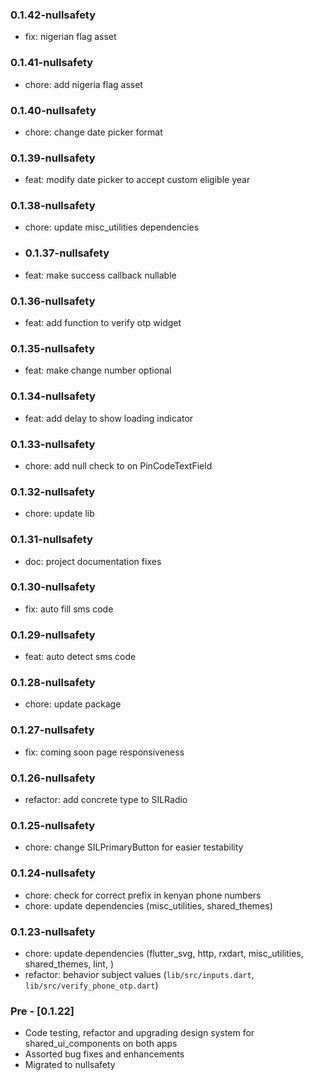 ### 0.1.42-nullsafety

- fix: nigerian flag asset

### 0.1.41-nullsafety

- chore: add nigeria flag asset

### 0.1.40-nullsafety

- chore: change date picker format

### 0.1.39-nullsafety

- feat: modify date picker to accept custom eligible year

### 0.1.38-nullsafety

- chore: update misc_utilities dependencies
- ### 0.1.37-nullsafety

- feat: make success callback nullable
### 0.1.36-nullsafety

- feat: add function to verify otp widget

### 0.1.35-nullsafety

- feat: make change number optional
### 0.1.34-nullsafety

- feat: add delay to show loading indicator
### 0.1.33-nullsafety

- chore: add null check to on PinCodeTextField
### 0.1.32-nullsafety

- chore: update lib
### 0.1.31-nullsafety

- doc: project documentation fixes
### 0.1.30-nullsafety

- fix: auto fill sms code

### 0.1.29-nullsafety

- feat: auto detect sms code

### 0.1.28-nullsafety

- chore: update package

### 0.1.27-nullsafety

- fix: coming soon page responsiveness

### 0.1.26-nullsafety

- refactor: add concrete type to SILRadio

### 0.1.25-nullsafety

- chore: change SILPrimaryButton for easier testability

### 0.1.24-nullsafety

- chore: check for correct prefix in kenyan phone numbers
- chore: update dependencies (misc_utilities, shared_themes)

### 0.1.23-nullsafety

- chore: update dependencies (flutter_svg, http, rxdart, misc_utilities, shared_themes, lint, )
- refactor: behavior subject values (`lib/src/inputs.dart`, `lib/src/verify_phone_otp.dart`)

### Pre - [0.1.22]

- Code testing, refactor and upgrading design system for shared_ui_components on both apps
- Assorted bug fixes and enhancements
- Migrated to nullsafety
